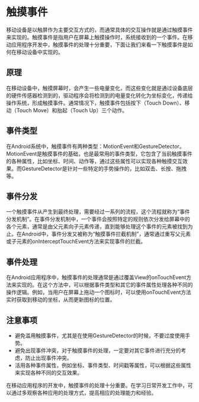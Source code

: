 # 触摸事件
移动设备是以触屏作为主要交互方式的，而通常具体的交互操作就是通过触摸事件来实现的。触摸事件是指用户在屏幕上触摸操作时，系统接收到的一个事件。在移动应用程序开发中，触摸事件的处理十分重要，下面让我们来看一下触摸事件是如何在移动设备中实现的。

## 原理
在移动设备中，触摸屏幕时，会产生一些电量变化，而这些变化就是通过设备底层的硬件传感器检测到的，驱动程序会将检测到的电量变化转化为坐标变化，传递给操作系统，形成触摸事件。通常情况下，触摸事件包括按下（Touch Down）、移动（Touch Move）和抬起（Touch Up）三个动作。

## 事件类型
在Android系统中，触摸事件有两种类型：MotionEvent和GestureDetector。MotionEvent是触摸事件的基础，也是最常用的事件类型，它包含了当前触摸事件的各种属性，比如坐标、时间、动作等，通过这些属性可以实现各种触摸交互效果。而GestureDetector是针对一些特定的手势操作的，比如双击、长按、拖拽等。

## 事件分发
一个触摸事件从产生到最终处理，需要经过一系列的流程，这个流程就称为“事件分发机制”。在事件分发机制中，一个事件会按照特定的规则依次分发给屏幕中的各个元素，通常是由父元素向子元素传递，直到能够处理这个事件的元素被找到为止。在Android中，事件分发又被称为“触摸事件拦截机制”，通常通过重写父元素或子元素的onInterceptTouchEvent方法来实现事件的拦截。

## 事件处理
在Android应用程序中，触摸事件的处理通常是通过覆盖View的onTouchEvent方法来实现的。在这个方法中，可以根据事件类型和其它的事件属性处理各种不同的操作逻辑。例如，当用户在屏幕上拖动一个图标时，可以使用onTouchEvent方法实时获取到移动的坐标，从而更新图标的位置。

## 注意事项
* 避免滥用触摸事件，尤其是在使用GestureDetector的时候，不要过度使用手势。
* 避免出现事件冲突，对于触摸事件的处理，一定要对其它事件进行充分的考虑，防止出现事件冲突。
* 活用各种事件属性，例如坐标、事件类型、时间戳等属性，可以根据这些属性来实现各种不同的交互效果。

在移动应用程序的开发中，触摸事件的处理十分重要。在学习日常开发工作中，可以通过多观察各种应用的处理方式，提高相应的处理能力和经验。